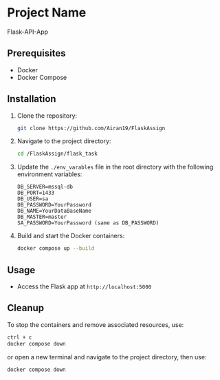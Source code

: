 # Project Name

Flask-API-App

## Prerequisites

- Docker
- Docker Compose

## Installation

1. Clone the repository:

    ```bash
    git clone https://github.com/Airan19/FlaskAssign
    ```

2. Navigate to the project directory:

    ```bash
    cd /FlaskAssign/flask_task
    ```

3. Update the `./env_varables` file in the root directory with the following environment variables:

    ```plaintext
    DB_SERVER=mssql-db
    DB_PORT=1433
    DB_USER=sa
    DB_PASSWORD=YourPassword
    DB_NAME=YourDataBaseName
    DB_MASTER=master
    SA_PASSWORD=YourPassword (same as DB_PASSWORD)
    ```

4. Build and start the Docker containers:

    ```bash
    docker compose up --build
    ```

## Usage

- Access the Flask app at `http://localhost:5000`

## Cleanup

To stop the containers and remove associated resources, use:

```bash
ctrl + c
docker compose down
```
or open a new terminal and navigate to the project directory, then use:

```bash
docker compose down
```
